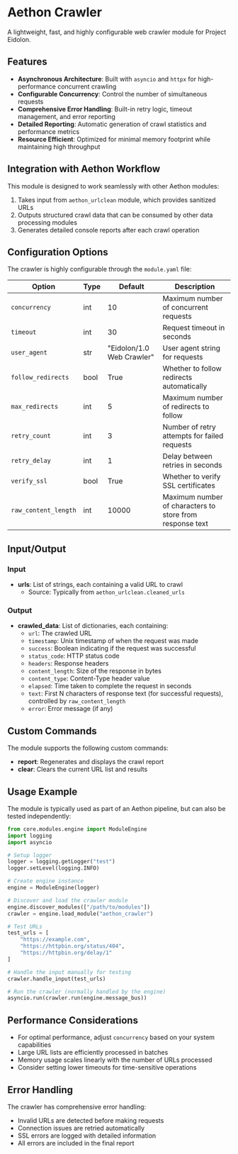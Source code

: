 # Aethon Crawler

A lightweight, fast, and highly configurable web crawler module for Project Eidolon.

## Features

- **Asynchronous Architecture**: Built with `asyncio` and `httpx` for high-performance concurrent crawling
- **Configurable Concurrency**: Control the number of simultaneous requests
- **Comprehensive Error Handling**: Built-in retry logic, timeout management, and error reporting
- **Detailed Reporting**: Automatic generation of crawl statistics and performance metrics
- **Resource Efficient**: Optimized for minimal memory footprint while maintaining high throughput

## Integration with Aethon Workflow

This module is designed to work seamlessly with other Aethon modules:

1. Takes input from `aethon_urlclean` module, which provides sanitized URLs
2. Outputs structured crawl data that can be consumed by other data processing modules
3. Generates detailed console reports after each crawl operation

## Configuration Options

The crawler is highly configurable through the `module.yaml` file:

| Option | Type | Default | Description |
|--------|------|---------|-------------|
| `concurrency` | int | 10 | Maximum number of concurrent requests |
| `timeout` | int | 30 | Request timeout in seconds |
| `user_agent` | str | "Eidolon/1.0 Web Crawler" | User agent string for requests |
| `follow_redirects` | bool | True | Whether to follow redirects automatically |
| `max_redirects` | int | 5 | Maximum number of redirects to follow |
| `retry_count` | int | 3 | Number of retry attempts for failed requests |
| `retry_delay` | int | 1 | Delay between retries in seconds |
| `verify_ssl` | bool | True | Whether to verify SSL certificates |
| `raw_content_length` | int | 10000 | Maximum number of characters to store from response text |

## Input/Output

### Input
- **urls**: List of strings, each containing a valid URL to crawl
  - Source: Typically from `aethon_urlclean.cleaned_urls`

### Output
- **crawled_data**: List of dictionaries, each containing:
  - `url`: The crawled URL
  - `timestamp`: Unix timestamp of when the request was made
  - `success`: Boolean indicating if the request was successful
  - `status_code`: HTTP status code
  - `headers`: Response headers
  - `content_length`: Size of the response in bytes
  - `content_type`: Content-Type header value
  - `elapsed`: Time taken to complete the request in seconds
  - `text`: First N characters of response text (for successful requests), controlled by `raw_content_length`
  - `error`: Error message (if any)

## Custom Commands

The module supports the following custom commands:

- **report**: Regenerates and displays the crawl report
- **clear**: Clears the current URL list and results

## Usage Example

The module is typically used as part of an Aethon pipeline, but can also be tested independently:

```python
from core.modules.engine import ModuleEngine
import logging
import asyncio

# Setup logger
logger = logging.getLogger("test")
logger.setLevel(logging.INFO)

# Create engine instance
engine = ModuleEngine(logger)

# Discover and load the crawler module
engine.discover_modules(["/path/to/modules"])
crawler = engine.load_module("aethon_crawler")

# Test URLs
test_urls = [
    "https://example.com",
    "https://httpbin.org/status/404",
    "https://httpbin.org/delay/1"
]

# Handle the input manually for testing
crawler.handle_input(test_urls)

# Run the crawler (normally handled by the engine)
asyncio.run(crawler.run(engine.message_bus))
```

## Performance Considerations

- For optimal performance, adjust `concurrency` based on your system capabilities
- Large URL lists are efficiently processed in batches
- Memory usage scales linearly with the number of URLs processed
- Consider setting lower timeouts for time-sensitive operations

## Error Handling

The crawler has comprehensive error handling:

- Invalid URLs are detected before making requests
- Connection issues are retried automatically
- SSL errors are logged with detailed information
- All errors are included in the final report